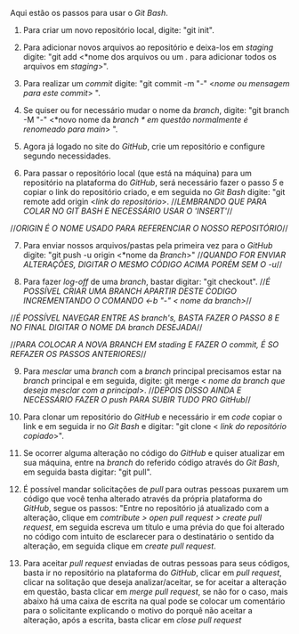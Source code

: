 Aqui estão os passos para usar o *Git Bash*.

1) Para criar um novo repositório local, digite: "git init".

2) Para adicionar novos arquivos ao repositório e deixa-los em *staging* digite: "git add <*nome dos arquivos ou um *.* para adicionar todos os arquivos em *staging*>".

3) Para realizar um *commit* digite: "git commit -m "-" <*nome ou mensagem para este commit*> ".

4) Se quiser ou for necessário mudar o nome da *branch*, digite: "git branch -M "-" <*novo nome da *branch * em questão normalmente é renomeado para main*> ".

5) Agora já logado no site do *GitHub*, crie um repositório e configure segundo necessidades.

6) Para passar o repositório local (que está na máquina) para um repositório na plataforma do *GitHub*, será necessário fazer o passo *5* e copiar o link do repositório criado, e em seguida no *Git Bash* digite: "git remote add origin <*link do repositório*>. 
//*LEMBRANDO QUE PARA COLAR NO GIT BASH E NECESSÁRIO USAR O 'INSERT'*//

//*ORIGIN É O NOME USADO PARA REFERENCIAR O NOSSO REPOSITÓRIO*//

7) Para enviar nossos arquivos/pastas pela primeira vez para o *GitHub* digite: "git push -u origin <*nome da *Branch*>"
//*QUANDO FOR ENVIAR ALTERAÇÕES, DIGITAR O MESMO CÓDIGO ACIMA PORÉM SEM O -u*//

8) Para fazer *log-off* de uma *branch*, bastar digitar: "git checkout".
//*É POSSÍVEL CRIAR UMA BRANCH APARTIR DESTE CODIGO INCREMENTANDO O COMANDO <-b "-" < nome da branch>*//

//*É POSSÍVEL NAVEGAR ENTRE AS branch's, BASTA FAZER O PASSO 8 E NO FINAL DIGITAR O NOME DA branch DESEJADA*//

//*PARA COLOCAR A NOVA BRANCH EM stading E FAZER O commit, É SO REFAZER OS PASSOS ANTERIORES*//

9) Para *mesclar* uma *branch* com a *branch* principal precisamos estar na *branch* principal e em seguida, digite: git merge < *nome da branch que deseja mesclar com a principal*>.
//*DEPOIS DISSO AINDA E NECESSÁRIO FAZER O push PARA SUBIR TUDO PRO GitHub*//

10) Para clonar um repositório do *GitHub* e necessário ir em *code* copiar o link e em seguida ir no *Git Bash* e digitar: "git clone < *link do repositório copiado*>".

11) Se ocorrer alguma alteração no código do *GitHub* e quiser atualizar em sua máquina, entre na *branch* do referido código através do *Git Bash*, em seguida basta digitar: "git pull".

12) É possível mandar solicitações de *pull* para outras pessoas puxarem um código que você tenha alterado através da própria plataforma do *GitHub*, segue os passos: "Entre no repositório já atualizado com a alteração, clique em *comtribute > open pull request > create pull request*, em seguida escreva um título e uma prévia do que foi alterado no código com intuito de esclarecer para o destinatário o sentido da alteração, em seguida clique em *create pull request*.

13) Para aceitar *pull request* enviadas de outras pessoas para seus códigos, basta ir no repositório na plataforma do *GitHub*, clicar em *pull request*, clicar na solitação que deseja analizar/aceitar, se for aceitar a alteração em questão, basta clicar em *merge pull request*, se não for o caso, mais abaixo há uma caixa de escrita na qual pode se colocar um comentário para o solicitante explicando o motivo do porquê não aceitar a alteração, após a escrita, basta clicar em *close pull request*